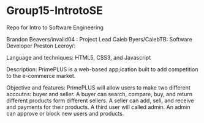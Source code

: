 # Group15-IntrotoSE
Repo for Intro to Software Engineering

Brandon Beavers/invalid04 : Project Lead
Caleb Byers/CalebTB: Software Developer
Preston Leeroy/:

Language and techniques: HTML5, CSS3, and Javascript

Description: PrimePLUS is a web-based app;ication built to add competition to the e-commerce market.

Objective and features: PrimePLUS will allow users to make two different accoutns: buyer and seller. A buyer can search, compare, buy, and return different products form different sellers. A seller can add, sell, and receive and payments for their products. A third user will called admin. An admin can approve or block new users and products.
